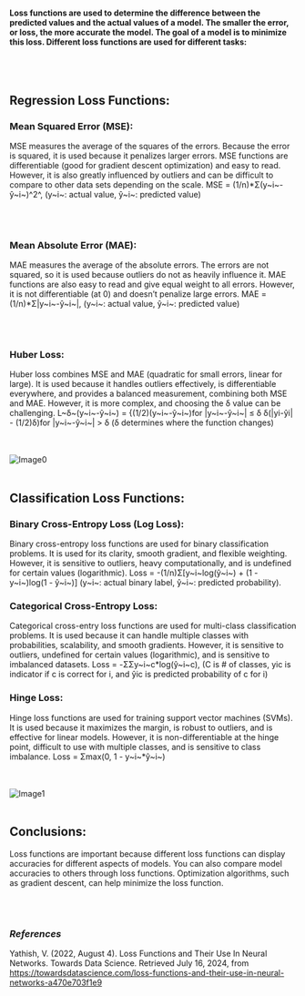 #### Loss functions are used to determine the difference between the predicted values and the actual values of a model. The smaller the error, or loss, the more accurate the model. The goal of a model is to minimize this loss. Different loss functions are used for different tasks:

<br></br>

## **Regression Loss Functions:**

### Mean Squared Error (MSE):

MSE measures the average of the squares of the errors. Because the error is squared, it is used because it penalizes larger errors. MSE functions are differentiable (good for gradient descent optimization) and easy to read. However, it is also greatly influenced by outliers and can be difficult to compare to other data sets depending on the scale.
MSE = (1/n)\*Σ(y~i~-ŷ~i~)^2^, (y~i~: actual value, ŷ~i~: predicted value)

<br></br>

### Mean Absolute Error (MAE):

MAE measures the average of the absolute errors. The errors are not squared, so it is used because outliers do not as heavily influence it. MAE functions are also easy to read and give equal weight to all errors. However, it is not differentiable (at 0) and doesn’t penalize large errors.
MAE = (1/n)\*Σ|y~i~-ŷ~i~|, (y~i~: actual value, ŷ~i~: predicted value)

<br></br>

### Huber Loss:

Huber loss combines MSE and MAE (quadratic for small errors, linear for large). It is used because it handles outliers effectively, is differentiable everywhere, and provides a balanced measurement, combining both MSE and MAE. However, it is more complex, and choosing the δ value can be challenging.
L~δ~(y~i~-ŷ~i~) = {(1/2)(y~i~-ŷ~i~)for |y~i~-ŷ~i~| ≤ δ
δ(|yi-ŷi| - (1/2)δ)for |y~i~-ŷ~i~| > δ
(δ determines where the function changes)

<br></br>
![Image0](/articleimages/image0)
<br></br>

## **Classification Loss Functions:**

### Binary Cross-Entropy Loss (Log Loss):

Binary cross-entropy loss functions are used for binary classification problems. It is used for its clarity, smooth gradient, and flexible weighting. However, it is sensitive to outliers, heavy computationally, and is undefined for certain values (logarithmic).
Loss = -(1/n)Σ[y~i~log(ŷ~i~) + (1 - y~i~)log(1 - ŷ~i~)] (y~i~: actual binary label, ŷ~i~: predicted probability).

### Categorical Cross-Entropy Loss:

Categorical cross-entry loss functions are used for multi-class classification problems. It is used because it can handle multiple classes with probabilities, scalability, and smooth gradients. However, it is sensitive to outliers, undefined for certain values (logarithmic), and is sensitive to imbalanced datasets.
Loss = -ΣΣy~i~c\*log(ŷ~i~c), (C is # of classes, yic is indicator if c is correct for i, and ŷic is predicted probability of c for i)

### Hinge Loss:

Hinge loss functions are used for training support vector machines (SVMs). It is used because it maximizes the margin, is robust to outliers, and is effective for linear models. However, it is non-differentiable at the hinge point, difficult to use with multiple classes, and is sensitive to class imbalance.
Loss = Σmax(0, 1 - y~i~\*ŷ~i~)

<br></br>
![Image1](/articleimages/image1)
<br></br>

## **Conclusions:**

Loss functions are important because different loss functions can display accuracies for different aspects of models. You can also compare model accuracies to others through loss functions. Optimization algorithms, such as gradient descent, can help minimize the loss function.

<br></br>

### _References_

Yathish, V. (2022, August 4). Loss Functions and Their Use In Neural Networks. Towards Data Science. Retrieved July 16, 2024, from https://towardsdatascience.com/loss-functions-and-their-use-in-neural-networks-a470e703f1e9
